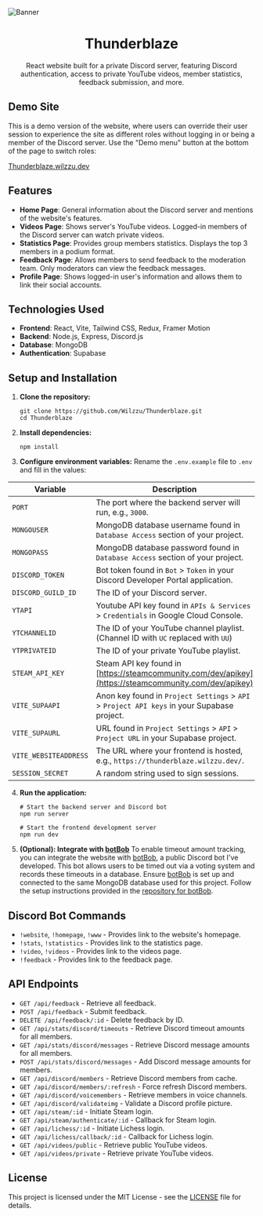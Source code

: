![Banner](https://i.imgur.com/fwfJ0KU.png)

<h1 align="center">Thunderblaze</h1>
<p align="center">React website built for a private Discord server, featuring Discord authentication, access to private YouTube videos, member statistics, feedback submission, and more.</p>

## Demo Site

This is a demo version of the website, where users can override their user session to experience the site as different roles without logging in or being a member of the Discord server. Use the "Demo menu" button at the bottom of the page to switch roles:

[Thunderblaze.wilzzu.dev](https://thunderblaze.wilzzu.dev/)

## Features

- **Home Page**: General information about the Discord server and mentions of the website's features.
- **Videos Page**: Shows server's YouTube videos. Logged-in members of the Discord server can watch private videos.
- **Statistics Page**: Provides group members statistics. Displays the top 3 members in a podium format.
- **Feedback Page**: Allows members to send feedback to the moderation team. Only moderators can view the feedback messages.
- **Profile Page**: Shows logged-in user's information and allows them to link their social accounts.

## Technologies Used

- **Frontend**: React, Vite, Tailwind CSS, Redux, Framer Motion
- **Backend**: Node.js, Express, Discord.js
- **Database**: MongoDB
- **Authentication**: Supabase

## Setup and Installation

1. **Clone the repository:**

   ```
   git clone https://github.com/Wilzzu/Thunderblaze.git
   cd Thunderblaze
   ```

2. **Install dependencies:**

   ```
   npm install
   ```

3. **Configure environment variables:**
   Rename the `.env.example` file to `.env` and fill in the values:

| Variable              | Description                                                                                           |
| --------------------- | ----------------------------------------------------------------------------------------------------- |
| `PORT`                | The port where the backend server will run, e.g., `3000`.                                             |
| `MONGOUSER`           | MongoDB database username found in `Database Access` section of your project.                         |
| `MONGOPASS`           | MongoDB database password found in `Database Access` section of your project.                         |
| `DISCORD_TOKEN`       | Bot token found in `Bot` > `Token` in your Discord Developer Portal application.                      |
| `DISCORD_GUILD_ID`    | The ID of your Discord server.                                                                        |
| `YTAPI`               | Youtube API key found in `APIs & Services` > `Credentials` in Google Cloud Console.                   |
| `YTCHANNELID`         | The ID of your YouTube channel playlist. (Channel ID with `UC` replaced with `UU`)                    |
| `YTPRIVATEID`         | The ID of your private YouTube playlist.                                                              |
| `STEAM_API_KEY`       | Steam API key found in [https://steamcommunity.com/dev/apikey](https://steamcommunity.com/dev/apikey) |
| `VITE_SUPAAPI`        | Anon key found in `Project Settings` > `API` > `Project API keys` in your Supabase project.           |
| `VITE_SUPAURL`        | URL found in `Project Settings` > `API` > `Project URL` in your Supabase project.                     |
| `VITE_WEBSITEADDRESS` | The URL where your frontend is hosted, e.g., `https://thunderblaze.wilzzu.dev/`.                      |
| `SESSION_SECRET`      | A random string used to sign sessions.                                                                |

4.  **Run the application:**

    ```
    # Start the backend server and Discord bot
    npm run server

    # Start the frontend development server
    npm run dev
    ```

5.  **(Optional): Integrate with [botBob](https://github.com/Wilzzu/botBob)**
    To enable timeout amount tracking, you can integrate the website with [botBob](https://github.com/Wilzzu/botBob), a public Discord bot I've developed. This bot allows users to be timed out via a voting system and records these timeouts in a database. Ensure [botBob](https://github.com/Wilzzu/botBob) is set up and connected to the same MongoDB database used for this project. Follow the setup instructions provided in the [repository for botBob](https://github.com/Wilzzu/botBob).

## Discord Bot Commands

- `!website`, `!homepage`, `!www` - Provides link to the website's homepage.
- `!stats`, `!statistics` - Provides link to the statistics page.
- `!video`, `!videos` - Provides link to the videos page.
- `!feedback` - Provides link to the feedback page.

## API Endpoints

- `GET /api/feedback` - Retrieve all feedback.
- `POST /api/feedback` - Submit feedback.
- `DELETE /api/feedback/:id` - Delete feedback by ID.
- `GET /api/stats/discord/timeouts` - Retrieve Discord timeout amounts for all members.
- `GET /api/stats/discord/messages` - Retrieve Discord message amounts for all members.
- `POST /api/stats/discord/messages` - Add Discord message amounts for members.
- `GET /api/discord/members` - Retrieve Discord members from cache.
- `GET /api/discord/members/:refresh` - Force refresh Discord members.
- `GET /api/discord/voicemembers` - Retrieve members in voice channels.
- `GET /api/discord/validateimg` - Validate a Discord profile picture.
- `GET /api/steam/:id` - Initiate Steam login.
- `GET /api/steam/authenticate/:id` - Callback for Steam login.
- `GET /api/lichess/:id` - Initiate Lichess login.
- `GET /api/lichess/callback/:id` - Callback for Lichess login.
- `GET /api/videos/public` - Retrieve public YouTube videos.
- `GET /api/videos/private` - Retrieve private YouTube videos.

## License

This project is licensed under the MIT License - see the [LICENSE](LICENSE) file for details.
